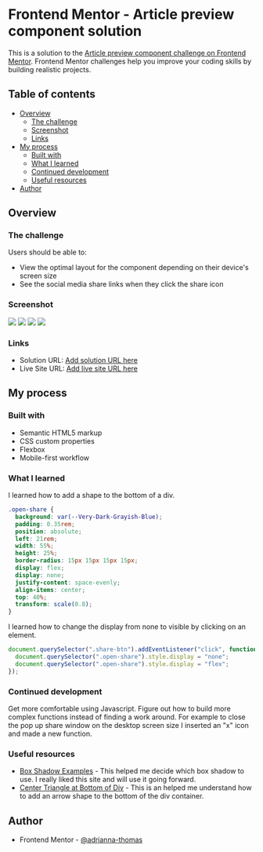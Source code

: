 # Frontend Mentor - Article preview component solution

This is a solution to the [Article preview component challenge on Frontend Mentor](https://www.frontendmentor.io/challenges/article-preview-component-dYBN_pYFT). Frontend Mentor challenges help you improve your coding skills by building realistic projects.

## Table of contents

- [Overview](#overview)
  - [The challenge](#the-challenge)
  - [Screenshot](#screenshot)
  - [Links](#links)
- [My process](#my-process)
  - [Built with](#built-with)
  - [What I learned](#what-i-learned)
  - [Continued development](#continued-development)
  - [Useful resources](#useful-resources)
- [Author](#author)


## Overview

### The challenge

Users should be able to:

- View the optimal layout for the component depending on their device's screen size
- See the social media share links when they click the share icon

### Screenshot

![](./screenshot.jpg)
![](./screenshot.jpg)
![](./screenshot.jpg)
![](./screenshot.jpg)

### Links

- Solution URL: [Add solution URL here](https://your-solution-url.com)
- Live Site URL: [Add live site URL here](https://your-live-site-url.com)

## My process

### Built with

- Semantic HTML5 markup
- CSS custom properties
- Flexbox
- Mobile-first workflow

### What I learned

I learned how to add a shape to the bottom of a div.

```css
.open-share {
  background: var(--Very-Dark-Grayish-Blue);
  padding: 0.35rem;
  position: absolute;
  left: 21rem;
  width: 55%;
  height: 25%;
  border-radius: 15px 15px 15px 15px;
  display: flex;
  display: none;
  justify-content: space-evenly;
  align-items: center;
  top: 40%;
  transform: scale(0.8);
}
```

I learned how to change the display from none to visible by clicking on an element.

```js
document.querySelector(".share-btn").addEventListener("click", function () {
  document.querySelector(".open-share").style.display = "none";
  document.querySelector(".open-share").style.display = "flex";
});
```

### Continued development

Get more comfortable using Javascript. Figure out how to build more complex functions instead of finding a work around. For example to close the pop up share window on the desktop screen size I inserted an "x" icon and made a new function.

### Useful resources

- [Box Shadow Examples](https://getcssscan.com/css-box-shadow-examples) - This helped me decide which box shadow to use. I really liked this site and will use it going forward.
- [Center Triangle at Bottom of Div](http://jsfiddle.net/9AbYc/1/) - This is an helped me understand how to add an arrow shape to the bottom of the div container.

## Author

- Frontend Mentor - [@adrianna-thomas](https://www.frontendmentor.io/profile/adrianna-thomas)

